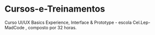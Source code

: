 # Cursos-e-Treinamentos
Curso UI/UX Basics Experience, Interface &amp; Prototype - escola Cel.Lep-MadCode , composto por 32 horas.

